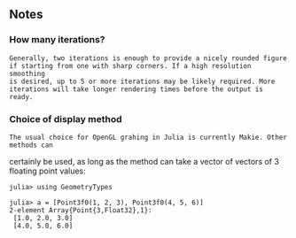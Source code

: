 
## Notes

### How many iterations?

	Generally, two iterations is enough to provide a nicely rounded figure
	if starting from one with sharp corners. If a high resolution smoothing
	is desired, up to 5 or more iterations may be likely required. More 
	iterations will take longer rendering times before the output is ready.


### Choice of display method

	The usual choice for OpenGL grahing in Julia is currently Makie. Other methods can 
  certainly be used, as long as the method can take a vector of vectors of 3 floating 
  point values:
	
    julia> using GeometryTypes

    julia> a = [Point3f0(1, 2, 3), Point3f0(4, 5, 6)]
    2-element Array{Point{3,Float32},1}:
     [1.0, 2.0, 3.0]
     [4.0, 5.0, 6.0]
	
